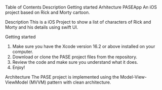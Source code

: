 Table of Contents
Description
Getting started
Arhitecture
PASEApp
An iOS project based on Rick and Morty cartoon.

Description
This is a iOS Project to show a list of characters of Rick and Morty and his details using swift UI.

Getting started
1. Make sure you have the Xcode version 16.2 or above installed on your computer.
2. Download or clone the PASE project files from the repository.
3. Review the code and make sure you understand what it does.
4. Enjoy!

Architecture
The PASE project is implemented using the Model-View-ViewModel (MVVM) pattern with clean architecture.
